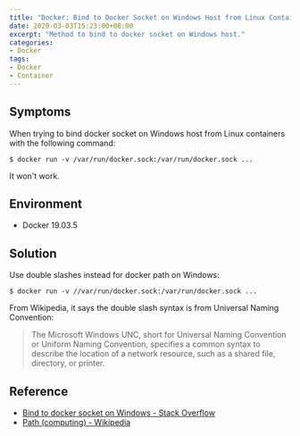 ```yaml
---
title: "Docker: Bind to Docker Socket on Windows Host from Linux Containers"
date: 2020-03-03T15:23:00+08:00
excerpt: "Method to bind to docker socket on Windows host."
categories:
- Docker
tags:
- Docker
- Container
---
```


## Symptoms

When trying to bind docker socket on Windows host from Linux containers with the following command:

```
$ docker run -v /var/run/docker.sock:/var/run/docker.sock ...
```

It won't work.

## Environment

- Docker 19.03.5

## Solution

Use double slashes instead for docker path on Windows:

```
$ docker run -v //var/run/docker.sock:/var/run/docker.sock ...
```

From Wikipedia, it says the double slash syntax is from Universal Naming Convention:

> The Microsoft Windows UNC, short for Universal Naming Convention or Uniform Naming Convention, specifies a common syntax to describe the location of a network resource, such as a shared file, directory, or printer.

## Reference

- [Bind to docker socket on Windows - Stack Overflow](https://stackoverflow.com/questions/36765138/bind-to-docker-socket-on-windows)
- [Path (computing) - Wikipedia](https://en.wikipedia.org/wiki/Path_(computing)#Universal_Naming_Convention)

